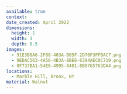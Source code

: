 ```yaml
---
available: true
context:
date_created: April 2022
dimensions:
  height: 1
  width: 3
  depth: 0.5
images:
  - 91E3B8A6-2F88-403A-B05F-2D76F3FFBAC7.png
  - 9EDAC563-4A56-4B3A-8BE6-6394AEC0C719.png
  - 0F737BA1-54E8-4995-8401-8B0765763DA4.png
locations:
  - Marble Hill, Bronx, NY
material: Walnut
---
```


